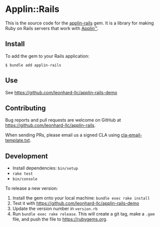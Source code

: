 # Applin::Rails

This is the source code for the [applin-rails](https://rubygems.org/gems/applin-rails) gem.
It is a library for making Ruby on Rails servers that work with [Applin™](https://www.applin.dev/).

## Install
To add the gem to your Rails application:

    $ bundle add applin-rails

## Use
See https://github.com/leonhard-llc/applin-rails-demo

## Contributing
Bug reports and pull requests are welcome on GitHub at <https://github.com/leonhard-llc/applin-rails>.

When sending PRs, please email us a signed CLA using [cla-email-template.txt](cla-email-template.txt).

## Development
* Install dependencies: `bin/setup`
* `rake test`
* `bin/console`

To release a new version:
1. Install the gem onto your local machine: `bundle exec rake install`
2. Test it with <https://github.com/leonhard-llc/applin-rails-demo>
1. Update the version number in `version.rb`
1. Run `bundle exec rake release`.  This will create a git tag, make a `.gem` file, and push the file to <https://rubygems.org>.
